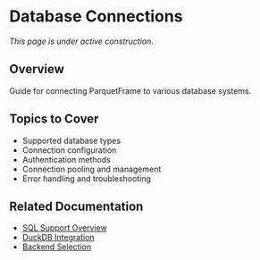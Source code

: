 # Database Connections

_This page is under active construction._

## Overview

Guide for connecting ParquetFrame to various database systems.

## Topics to Cover

- Supported database types
- Connection configuration
- Authentication methods
- Connection pooling and management
- Error handling and troubleshooting

## Related Documentation

- [SQL Support Overview](index.md)
- [DuckDB Integration](duckdb.md)
- [Backend Selection](../legacy-migration/phase1-backends.md)

